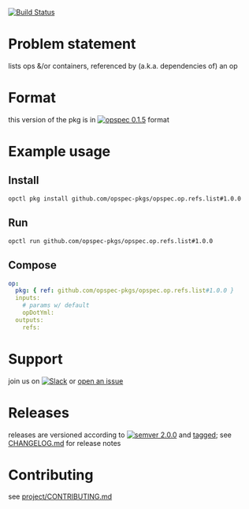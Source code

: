 [![Build Status](https://travis-ci.org/opspec-pkgs/opspec.op.refs.list.svg?branch=master)](https://travis-ci.org/opspec-pkgs/opspec.op.refs.list)

# Problem statement

lists ops &/or containers, referenced by (a.k.a. dependencies of) an op

# Format

this version of the pkg is in [![opspec 0.1.5](https://img.shields.io/badge/opspec-0.1.5-brightgreen.svg?colorA=6b6b6b&colorB=fc16be)](https://opspec.io/0.1.5/packages.html) format

# Example usage

## Install

```shell
opctl pkg install github.com/opspec-pkgs/opspec.op.refs.list#1.0.0
```

## Run

```
opctl run github.com/opspec-pkgs/opspec.op.refs.list#1.0.0
```

## Compose

```yaml
op:
  pkg: { ref: github.com/opspec-pkgs/opspec.op.refs.list#1.0.0 }
  inputs:
    # params w/ default
    opDotYml:
  outputs:
    refs:
```

# Support

join us on
[![Slack](https://opspec-slackin.herokuapp.com/badge.svg)](https://opspec-slackin.herokuapp.com/)
or
[open an issue](https://github.com/opspec-pkgs/opspec.op.refs.list/issues)

# Releases

releases are versioned according to
[![semver 2.0.0](https://img.shields.io/badge/semver-2.0.0-brightgreen.svg)](http://semver.org/spec/v2.0.0.html)
and [tagged](https://git-scm.com/book/en/v2/Git-Basics-Tagging); see
[CHANGELOG.md](CHANGELOG.md) for release notes

# Contributing

see
[project/CONTRIBUTING.md](https://github.com/opspec-pkgs/project/blob/master/CONTRIBUTING.md)
